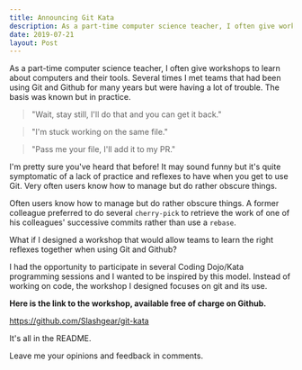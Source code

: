 ```yaml
---
title: Announcing Git Kata
description: As a part-time computer science teacher, I often give workshops to learn about computers and their tools.
date: 2019-07-21
layout: Post
---
```


As a part-time computer science teacher, I often give workshops to learn about computers and their tools.
Several times I met teams that had been using Git and Github for many years but were having a lot of trouble.
The basis was known but in practice.

> "Wait, stay still, I'll do that and you can get it back." 

> "I'm stuck working on the same file."

> "Pass me your file, I'll add it to my PR."

I'm pretty sure you've heard that before!
It may sound funny but it's quite symptomatic of a lack of practice and reflexes to have when you get to use Git.
Very often users know how to manage but do rather obscure things.

Often users know how to manage but do rather obscure things.
A former colleague preferred to do several `cherry-pick` to retrieve the work of one of his colleagues' successive commits rather than use a `rebase`.

What if I designed a workshop that would allow teams to learn the right reflexes together when using Git and Github?

I had the opportunity to participate in several Coding Dojo/Kata programming sessions and I wanted to be inspired by this model.
Instead of working on code, the workshop I designed focuses on git and its use.

**Here is the link to the workshop, available free of charge on Github.** 

https://github.com/Slashgear/git-kata

It's all in the README.

Leave me your opinions and feedback in comments.

